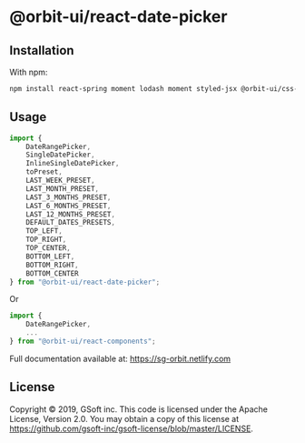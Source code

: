 # @orbit-ui/react-date-picker

## Installation

With npm:

```bash
npm install react-spring moment lodash moment styled-jsx @orbit-ui/css-normalize @orbit-ui/tachyons @orbit-ui/semantic-ui-theme semantic-ui-react @orbit-ui/react-date-picker
```

## Usage

```javascript
import {
    DateRangePicker,
    SingleDatePicker,
    InlineSingleDatePicker,
    toPreset, 
    LAST_WEEK_PRESET, 
    LAST_MONTH_PRESET, 
    LAST_3_MONTHS_PRESET, 
    LAST_6_MONTHS_PRESET, 
    LAST_12_MONTHS_PRESET, 
    DEFAULT_DATES_PRESETS, 
    TOP_LEFT, 
    TOP_RIGHT,
    TOP_CENTER,
    BOTTOM_LEFT,
    BOTTOM_RIGHT,
    BOTTOM_CENTER
} from "@orbit-ui/react-date-picker";
```

Or

```javascript
import { 
    DateRangePicker, 
    ...
} from "@orbit-ui/react-components";
```

Full documentation available at: https://sg-orbit.netlify.com

## License

Copyright © 2019, GSoft inc. This code is licensed under the Apache License, Version 2.0. You may obtain a copy of this license at https://github.com/gsoft-inc/gsoft-license/blob/master/LICENSE.
